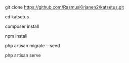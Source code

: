 git clone https://github.com/RasmusKirjanen2/katsetus.git

cd katsetus

composer install

npm install


php artisan migrate --seed

php artisan serve